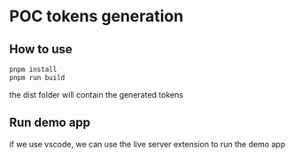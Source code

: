 # POC tokens generation

## How to use
  
  ```bash
  pnpm install
  pnpm run build
  ```
the dist folder will contain the generated tokens

## Run demo app

if we use vscode, we can use the live server extension to run the demo app

